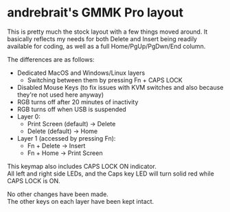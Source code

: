 # andrebrait's GMMK Pro layout

This is pretty much the stock layout with a few things moved around.
It basically reflects my needs for both Delete and Insert being readily available for coding, as well as a full Home/PgUp/PgDwn/End column.

The differences are as follows:

- Dedicated MacOS and Windows/Linux layers
  - Switching between them by pressing Fn + CAPS LOCK
- Disabled Mouse Keys (to fix issues with KVM switches and also because they're not used here anyway)
- RGB turns off after 20 minutes of inactivity
- RGB turns off when USB is suspended
- Layer 0:
  - Print Screen (default) -> Delete
  - Delete (default) -> Home
- Layer 1 (accessed by pressing Fn):
  - Fn + Delete -> Insert
  - Fn + Home -> Print Screen

This keymap also includes CAPS LOCK ON indicator.\
All left and right side LEDs, and the Caps key LED will turn solid red while CAPS LOCK is ON.

No other changes have been made. \
The other keys on each layer have been kept intact.
